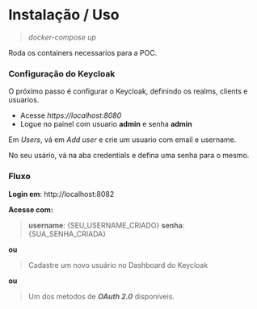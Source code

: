 # Instalação / Uso

> _docker-compose up_

Roda os containers necessarios para a POC.

### Configuração do Keycloak

O próximo passo é configurar o Keycloak, definindo os realms, clients e usuarios.

- Acesse _https://localhost:8080_
- Logue no painel com usuario **admin** e senha **admin**

Em _Users_, vá em _Add user_ e crie um usuario com email e username.

No seu usário, vá na aba credentials e defina uma senha para o mesmo.

### Fluxo

**Login em**: http://localhost:8082

**Acesse com:**

> **username**: {SEU_USERNAME_CRIADO}
> **senha**: {SUA_SENHA_CRIADA}

**ou**

> Cadastre um novo usuário no Dashboard do Keycloak

**ou**

> Um dos metodos de **_OAuth 2.0_** disponíveis.
